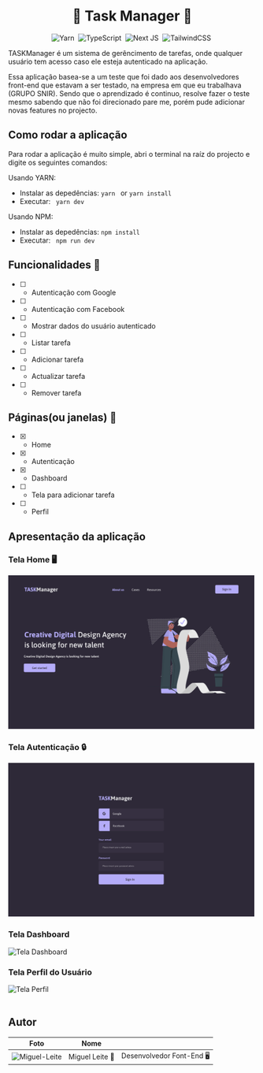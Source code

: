 

<center>


  # 🚧 Task Manager 🚧

![Yarn](https://img.shields.io/badge/yarn-%232C8EBB.svg?style=for-the-badge&logo=yarn&logoColor=white)&nbsp;
![TypeScript](https://img.shields.io/badge/typescript-%23007ACC.svg?style=for-the-badge&logo=typescript&logoColor=white)&nbsp;
![Next JS](https://img.shields.io/badge/Next-black?style=for-the-badge&logo=next.js&logoColor=white)&nbsp;
![TailwindCSS](https://img.shields.io/badge/tailwindcss-%2338B2AC.svg?style=for-the-badge&logo=tailwind-css&logoColor=white)&nbsp;



</center>

<p>
TASKManager é um sistema de gerêncimento de tarefas, onde qualquer usuário tem acesso caso ele esteja
autenticado na aplicação. <br />

Essa aplicação basea-se a um teste que foi dado aos desenvolvedores front-end que estavam
a ser testado, na empresa em que eu trabalhava (GRUPO SNIR).
Sendo que o aprendizado é continuo, resolve fazer o teste mesmo sabendo que não foi direcionado pare me, porém pude adicionar novas features no projecto.
</p>

## Como rodar a aplicação

<p>
  
  Para rodar a aplicação é muito simple, abri o terminal na raíz do projecto e digite os seguintes comandos: <br />

  Usando YARN:  
  
  - Instalar as depedências:  ``` yarn  ``` or ``` yarn install ```
  - Executar:  ``` yarn dev```

  Usando NPM:  
  
  - Instalar as depedências:  ``` npm install ```
  - Executar:  ``` npm run dev```

</p>

## Funcionalidades 🚀

- [ ] - Autenticação com Google
- [ ] - Autenticação com Facebook
- [ ] - Mostrar dados do usuário autenticado
- [ ] - Listar tarefa
- [ ] - Adicionar tarefa
- [ ] - Actualizar tarefa
- [ ] - Remover tarefa

## Páginas(ou janelas) 🚀

- [x] - Home
- [x] - Autenticação
- [x] - Dashboard
- [ ] - Tela para adicionar tarefa
- [ ] - Perfil

## Apresentação da aplicação

### Tela Home 🖥️

<img width="500" src="./screens/SnirTask.svg" alt="Tela Home" />

### Tela Autenticação 🔒️

<img width="500" src="./screens/SnirTask login.svg" alt="Tela login" />

### Tela Dashboard

<img width="500" src="./screens/SnirTask dashboard.svg" alt="Tela Dashboard" />

### Tela Perfil do Usuário

<img width="500" src="./screens/SnirTask dashboard profile.svg" alt="Tela Perfil" />

<br />
<br />

## Autor

<table>
  <thead>
    <tr>
      <th>Foto</th>
      <th>Nome</th>
      <th></th>
    </tr>
  </thead>
  <tbody>
    <tr>
      <td> <img width="60" src="https://github.com/Miguel-Leite.png" alt="Miguel-Leite" /> </td>
      <td>Miguel Leite 🦸</td>
      <td>Desenvolvedor Font-End 🖥️</td>
    </tr>
  </tbody>
</table>
